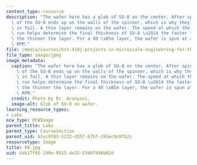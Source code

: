 ```yaml
---
content_type: resource
description: "The wafer here has a glob of SU-8 on the center. After spinning, most\
  \ of the SU-8 ends up on the walls of the spinner, which is why they are covered\
  \ in foil. A thin layer remains on the wafer. The speed at which the spinner is\
  \ run helps determine the final thickness of SU-8 \u2014 the faster the spinning,\
  \ the thinner the layer. For a 40 \xB5m layer, the wafer is spun at about 10,000\
  \ RPM."
file: /media/courses/hst-410j-projects-in-microscale-engineering-for-the-life-sciences-spring-2007/dab17f05190e95154e2553d07946b02d_09.jpg
file_type: image/jpeg
image_metadata:
  caption: "The wafer here has a glob of SU-8 on the center. After spinning, most\
    \ of the SU-8 ends up on the walls of the spinner, which is why they are covered\
    \ in foil. A thin layer remains on the wafer. The speed at which the spinner is\
    \ run helps determine the final thickness of SU-8 \u2014 the faster the spinning,\
    \ the thinner the layer. For a 40 \xB5m layer, the wafer is spun at about 10,000\
    \ RPM."
  credit: Photo by Dr. Aranyosi.
  image-alt: Glob of SU-8 on wafer.
learning_resource_types:
- Labs
ocw_type: OCWImage
parent_title: Labs
parent_type: CourseSection
parent_uid: b1ac9f83-5232-d55f-b7bf-291ec9c8fb2c
resourcetype: Image
title: 09.jpg
uid: dab17f05-190e-9515-4e25-53d07946b02d
---
```

